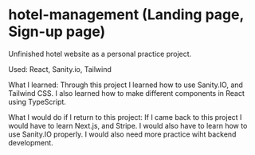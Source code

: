 # hotel-management (Landing page, Sign-up page)
Unfinished hotel website as a personal practice project. 

Used: React, Sanity.io, Tailwind

What I learned:
Through this project I learned how to use Sanity.IO, and Tailwind CSS. I also learned how to make different components in React using TypeScript.


What I would do if I return to this project:
If I came back to this project I would have to learn Next.js, and Stripe. I would also have to learn how to use Sanity.IO properly. I would also need more practice wiht backend development.
